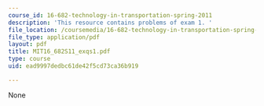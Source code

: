 ```yaml
---
course_id: 16-682-technology-in-transportation-spring-2011
description: 'This resource contains problems of exam 1. '
file_location: /coursemedia/16-682-technology-in-transportation-spring-2011/ead9997dedbc61de42f5cd73ca36b919_MIT16_682S11_exqs1.pdf
file_type: application/pdf
layout: pdf
title: MIT16_682S11_exqs1.pdf
type: course
uid: ead9997dedbc61de42f5cd73ca36b919

---
```

None